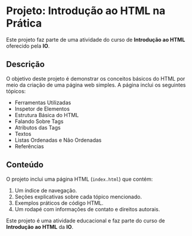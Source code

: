 # Projeto: Introdução ao HTML na Prática

Este projeto faz parte de uma atividade do curso de **Introdução ao HTML** oferecido pela **IO**.

## Descrição

O objetivo deste projeto é demonstrar os conceitos básicos do HTML por meio da criação de uma página web simples. A página inclui os seguintes tópicos:

- Ferramentas Utilizadas
- Inspetor de Elementos
- Estrutura Básica do HTML
- Falando Sobre Tags
- Atributos das Tags
- Textos
- Listas Ordenadas e Não Ordenadas
- Referências

## Conteúdo

O projeto inclui uma página HTML (`index.html`) que contém:

1. Um índice de navegação.
2. Seções explicativas sobre cada tópico mencionado.
3. Exemplos práticos de código HTML.
4. Um rodapé com informações de contato e direitos autorais.



Este projeto é uma atividade educacional e faz parte do curso de **Introdução ao HTML** da **IO**.
